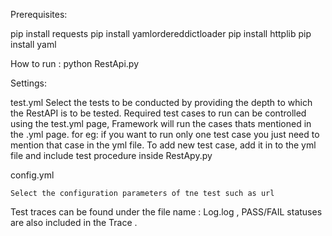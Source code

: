 Prerequisites:

pip install requests
pip install yamlordereddictloader
pip install httplib
pip install yaml

How to run :
    python RestApi.py

Settings:

test.yml
    Select the tests to be conducted by providing the depth to which the RestAPI is to be tested.
    Required test cases to run can be controlled using the test.yml page, Framework will run the cases thats mentioned in the .yml page.
    for eg: if you want to run only one test case you just need to mention that case in the yml file.
    To add new test case, add it in to the yml file and include test procedure inside RestApy.py

config.yml

    Select the configuration parameters of tne test such as url

Test traces can be found under the file name : Log.log , PASS/FAIL statuses are also included in the Trace . 
